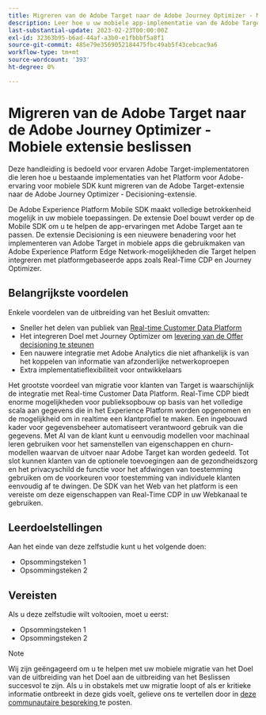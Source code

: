 ```yaml
---
title: Migreren van de Adobe Target naar de Adobe Journey Optimizer - Mobiele extensie beslissen
description: Leer hoe u uw mobiele app-implementatie van de Adobe Target naar de Adobe Journey Optimizer kunt migreren - De extensie voor beslissingen
last-substantial-update: 2023-02-23T00:00:00Z
exl-id: 32363b95-b6ad-44af-a3b0-e1fbbbf5a8f1
source-git-commit: 485e79e3569052184475fbc49ab5f43cebcac9a6
workflow-type: tm+mt
source-wordcount: '393'
ht-degree: 0%

---
```


# Migreren van de Adobe Target naar de Adobe Journey Optimizer - Mobiele extensie beslissen

Deze handleiding is bedoeld voor ervaren Adobe Target-implementatoren die leren hoe u bestaande implementaties van het Platform voor Adobe-ervaring voor mobiele SDK kunt migreren van de Adobe Target-extensie naar de Adobe Journey Optimizer - Decisioning-extensie.

De Adobe Experience Platform Mobile SDK maakt volledige betrokkenheid mogelijk in uw mobiele toepassingen. De extensie Doel bouwt verder op de Mobile SDK om u te helpen de app-ervaringen met Adobe Target aan te passen. De extensie Decisioning is een nieuwere benadering voor het implementeren van Adobe Target in mobiele apps die gebruikmaken van Adobe Experience Platform Edge Network-mogelijkheden die Target helpen integreren met platformgebaseerde apps zoals Real-Time CDP en Journey Optimizer.

## Belangrijkste voordelen

Enkele voordelen van de uitbreiding van het Besluit omvatten:

* Sneller het delen van publiek van [ Real-time Customer Data Platform ](https://experienceleague.adobe.com/docs/platform-learn/tutorials/experience-cloud/next-hit-personalization.html)
* Het integreren Doel met Journey Optimizer om [ levering van de Offer decisioning te steunen ](https://experienceleague.adobe.com/docs/target/using/integrate/ajo/offer-decision.html)
* Een nauwere integratie met Adobe Analytics die niet afhankelijk is van het koppelen van informatie van afzonderlijke netwerkoproepen
* Extra implementatieflexibiliteit voor ontwikkelaars

Het grootste voordeel van migratie voor klanten van Target is waarschijnlijk de integratie met Real-time Customer Data Platform. Real-Time CDP biedt enorme mogelijkheden voor publieksopbouw op basis van het volledige scala aan gegevens die in het Experience Platform worden opgenomen en de mogelijkheid om in realtime een klantprofiel te maken. Een ingebouwd kader voor gegevensbeheer automatiseert verantwoord gebruik van die gegevens. Met AI van de klant kunt u eenvoudig modellen voor machinaal leren gebruiken voor het samenstellen van eigenschappen en churn-modellen waarvan de uitvoer naar Adobe Target kan worden gedeeld. Tot slot kunnen klanten van de optionele toevoegingen aan de gezondheidszorg en het privacyschild de functie voor het afdwingen van toestemming gebruiken om de voorkeuren voor toestemming van individuele klanten eenvoudig af te dwingen. De SDK van het Web van het platform is een vereiste om deze eigenschappen van Real-Time CDP in uw Webkanaal te gebruiken.

## Leerdoelstellingen

Aan het einde van deze zelfstudie kunt u het volgende doen:

* Opsommingsteken 1
* Opsommingsteken 2


## Vereisten

Als u deze zelfstudie wilt voltooien, moet u eerst:

* Opsommingsteken 1
* Opsommingsteken 2


>[!NOTE]
>
>Wij zijn geëngageerd om u te helpen met uw mobiele migratie van het Doel van de uitbreiding van het Doel aan de uitbreiding van het Beslissen succesvol te zijn. Als u in obstakels met uw migratie loopt of als er kritieke informatie ontbreekt in deze gids voelt, gelieve ons te vertellen door in [ deze communautaire bespreking ](https://experienceleaguecommunities.adobe.com/t5/adobe-experience-platform-data/tutorial-discussion-migrate-target-from-at-js-to-web-sdk/m-p/575587#M463) te posten.
